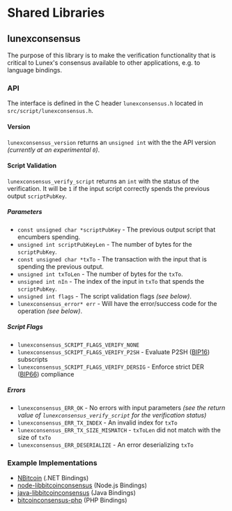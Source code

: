 Shared Libraries
================

## lunexconsensus

The purpose of this library is to make the verification functionality that is critical to Lunex's consensus available to other applications, e.g. to language bindings.

### API

The interface is defined in the C header `lunexconsensus.h` located in  `src/script/lunexconsensus.h`.

#### Version

`lunexconsensus_version` returns an `unsigned int` with the the API version *(currently at an experimental `0`)*.

#### Script Validation

`lunexconsensus_verify_script` returns an `int` with the status of the verification. It will be `1` if the input script correctly spends the previous output `scriptPubKey`.

##### Parameters
- `const unsigned char *scriptPubKey` - The previous output script that encumbers spending.
- `unsigned int scriptPubKeyLen` - The number of bytes for the `scriptPubKey`.
- `const unsigned char *txTo` - The transaction with the input that is spending the previous output.
- `unsigned int txToLen` - The number of bytes for the `txTo`.
- `unsigned int nIn` - The index of the input in `txTo` that spends the `scriptPubKey`.
- `unsigned int flags` - The script validation flags *(see below)*.
- `lunexconsensus_error* err` - Will have the error/success code for the operation *(see below)*.

##### Script Flags
- `lunexconsensus_SCRIPT_FLAGS_VERIFY_NONE`
- `lunexconsensus_SCRIPT_FLAGS_VERIFY_P2SH` - Evaluate P2SH ([BIP16](https://github.com/bitcoin/bips/blob/master/bip-0016.mediawiki)) subscripts
- `lunexconsensus_SCRIPT_FLAGS_VERIFY_DERSIG` - Enforce strict DER ([BIP66](https://github.com/bitcoin/bips/blob/master/bip-0066.mediawiki)) compliance

##### Errors
- `lunexconsensus_ERR_OK` - No errors with input parameters *(see the return value of `lunexconsensus_verify_script` for the verification status)*
- `lunexconsensus_ERR_TX_INDEX` - An invalid index for `txTo`
- `lunexconsensus_ERR_TX_SIZE_MISMATCH` - `txToLen` did not match with the size of `txTo`
- `lunexconsensus_ERR_DESERIALIZE` - An error deserializing `txTo`

### Example Implementations
- [NBitcoin](https://github.com/NicolasDorier/NBitcoin/blob/master/NBitcoin/Script.cs#L814) (.NET Bindings)
- [node-libbitcoinconsensus](https://github.com/bitpay/node-libbitcoinconsensus) (Node.js Bindings)
- [java-libbitcoinconsensus](https://github.com/dexX7/java-libbitcoinconsensus) (Java Bindings)
- [bitcoinconsensus-php](https://github.com/Bit-Wasp/bitcoinconsensus-php) (PHP Bindings)

